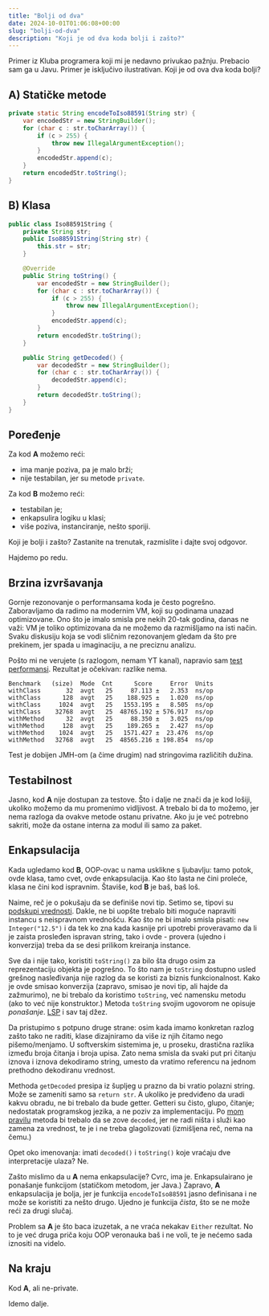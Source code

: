 ```yaml
---
title: "Bolji od dva"
date: 2024-10-01T01:06:08+00:00
slug: "bolji-od-dva"
description: "Koji je od dva koda bolji i zašto?"
---
```


Primer iz Kluba programera koji mi je nedavno privukao pažnju.
Prebacio sam ga u Javu. Primer je isključivo ilustrativan.
Koji je od ova dva koda bolji?

## A) Statičke metode

```java
private static String encodeToIso88591(String str) {
	var encodedStr = new StringBuilder();
	for (char c : str.toCharArray()) {
		if (c > 255) {
			throw new IllegalArgumentException();
		}
		encodedStr.append(c);
	}
	return encodedStr.toString();
}
```

## B) Klasa

```java
public class Iso88591String {
	private String str;
	public Iso88591String(String str) {
		this.str = str;
	}

	@Override
	public String toString() {
		var encodedStr = new StringBuilder();
		for (char c : str.toCharArray()) {
			if (c > 255) {
				throw new IllegalArgumentException();
			}
			encodedStr.append(c);
		}
		return encodedStr.toString();
	}

	public String getDecoded() {
		var decodedStr = new StringBuilder();
		for (char c : str.toCharArray()) {
			decodedStr.append(c);
		}
		return decodedStr.toString();
	}
}
```

## Poređenje

Za kod **A** možemo reći:

+ ima manje poziva, pa je malo brži;
+ nije testabilan, jer su metode `private`.

Za kod **B** možemo reći:

+ testabilan je;
+ enkapsulira logiku u klasi;
+ više poziva, instanciranje, nešto sporiji.

Koji je bolji i zašto? Zastanite na trenutak, razmislite i dajte svoj odgovor.

Hajdemo po redu.

## Brzina izvršavanja

Gornje rezonovanje o performansama koda je često pogrešno. Zaboravljamo da radimo na modernim VM, koji su godinama unazad optimizovane. Ono što je imalo smisla pre nekih 20-tak godina, danas ne važi: VM je toliko optimizovana da ne možemo da razmišljamo na isti način. Svaku diskusiju koja se vodi sličnim rezonovanjem gledam da što pre prekinem, jer spada u imaginaciju, a ne preciznu analizu.

Pošto mi ne verujete (s razlogom, nemam YT kanal), napravio sam [test performansi](https://github.com/igr/java-benchmarks/blob/master/src/main/java/com/oblac/jmh/lang/IsoEncodeBenchmark.java). Rezultat je očekivan: razlike nema.

```text
Benchmark   (size)  Mode  Cnt      Score     Error  Units
withClass       32  avgt   25     87.113 ±   2.353  ns/op
withClass      128  avgt   25    188.925 ±   1.020  ns/op
withClass     1024  avgt   25   1553.195 ±   8.505  ns/op
withClass    32768  avgt   25  48765.192 ± 576.917  ns/op
withMethod      32  avgt   25     88.350 ±   3.025  ns/op
withMethod     128  avgt   25    189.265 ±   2.427  ns/op
withMethod    1024  avgt   25   1571.427 ±  23.476  ns/op
withMethod   32768  avgt   25  48565.216 ± 198.854  ns/op
```

Test je dobijen JMH-om (a čime drugim) nad stringovima različitih dužina.

## Testabilnost

Jasno, kod **A** nije dostupan za testove. Što i dalje ne znači da je kod lošiji, ukoliko možemo da mu promenimo vidljivost. A trebalo bi da to možemo, jer nema razloga da ovakve metode ostanu privatne. Ako ju je već potrebno sakriti, može da ostane interna za modul ili samo za paket.

## Enkapsulacija

Kada ugledamo kod **B**, OOP-ovac u nama usklikne s ljubavlju: tamo potok, ovde klasa, tamo cvet, ovde enkapsulacija. Kao što lasta ne čini proleće, klasa ne čini kod ispravnim. Štaviše, kod **B** je baš, baš loš.

Naime, reč je o pokušaju da se definiše novi tip. Setimo se, tipovi su [podskupi vrednosti](https://oblac.rs/oop-kakav-tip-rece-klasa/). Dakle, ne bi uopšte trebalo biti moguće napraviti instancu s neispravnom vrednošću. Kao što ne bi imalo smisla pisati: `new Integer("12.5")` i da tek ko zna kada kasnije pri upotrebi proveravamo da li je zaista prosleđen ispravan string, tako i ovde - provera (ujedno i konverzija) treba da se desi prilikom kreiranja instance.

Sve da i nije tako, koristiti `toString()` za bilo šta drugo osim za reprezentaciju objekta je pogrešno. To što nam je `toString` dostupno usled grešnog nasleđivanja nije razlog da se koristi za biznis funkcionalnost. Kako je ovde smisao konverzija (zapravo, smisao je novi tip, ali hajde da zažmurimo), ne bi trebalo da koristimo `toString`, već namensku metodu (ako to već nije konstruktor.) Metoda `toString` svojim ugovorom ne opisuje _ponašanje_. [LSP](https://oblac.rs/liskov-substitution-problem/) i sav taj džez.

Da pristupimo s potpuno druge strane: osim kada imamo konkretan razlog zašto tako ne raditi, klase dizajniramo da više iz njih čitamo nego pišemo/menjamo. U softverskim sistemima je, u proseku, drastična razlika između broja čitanja i broja upisa. Zato nema smisla da svaki put pri čitanju iznova i iznova dekodiramo string, umesto da vratimo referencu na jednom prethodno dekodiranu vrednost.

Methoda `getDecoded` presipa iz šupljeg u prazno da bi vratio polazni string. Može se zameniti samo sa `return str`. A ukoliko je predviđeno da uradi kakvu obradu, ne bi trebalo da bude getter. Getteri su čisto, glupo, čitanje; nedostatak programskog jezika, a ne poziv za implementaciju. Po [mom pravilu](https://oblac.rs/imenovanje-namera-i-interpretacija/) metoda bi trebalo da se zove `decoded`, jer ne radi ništa i služi kao zamena za vrednost, te je i ne treba glagolizovati (izmišljena reč, nema na čemu.)

Opet oko imenovanja: imati `decoded()` i `toString()` koje vraćaju dve interpretacije ulaza? Ne.

Zašto mislimo da u **A** nema enkapsulacije? Cvrc, ima je. Enkapsulairano je ponašanje funkcijom (statičkom metodom, jer Java.) Zapravo, **A** enkapsulacija je bolja, jer je funkcija `encodeToIso88591` jasno definisana i ne može se koristiti za nešto drugo. Ujedno je funkcija _čista_, što se ne može reći za drugi slučaj.

Problem sa **A** je što baca izuzetak, a ne vraća nekakav `Either` rezultat. No to je već druga priča koju OOP veronauka baš i ne voli, te je nećemo sada iznositi na videlo.

## Na kraju

Kod **A**, ali ne-private.

Idemo dalje.
